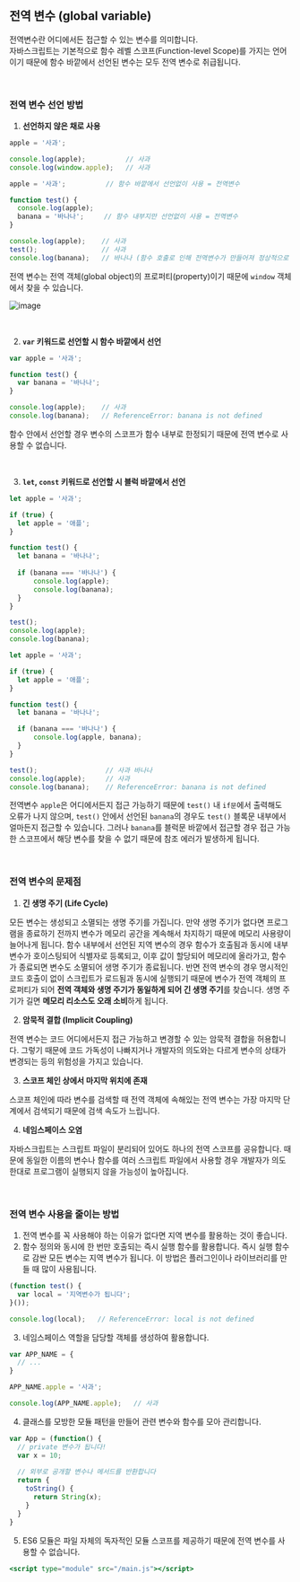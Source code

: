 ## 전역 변수 (global variable)

전역변수란 어디에서든 접근할 수 있는 변수를 의미합니다.<br />
자바스크립트는 기본적으로 함수 레벨 스코프(Function-level Scope)를 가지는 언어이기 때문에 함수 바깥에서 선언된 변수는 모두 전역 변수로 취급됩니다.

<br />

### 전역 변수 선언 방법

1. **선언하지 않은 채로 사용**

```jsx
apple = '사과';

console.log(apple);          // 사과
console.log(window.apple);   // 사과
```

```jsx
apple = '사과';          // 함수 바깥에서 선언없이 사용 = 전역변수

function test() {
  console.log(apple);
  banana = '바나나';     // 함수 내부지만 선언없이 사용 = 전역변수
}

console.log(apple);    // 사과
test();                // 사과
console.log(banana);   // 바나나 (함수 호출로 인해 전역변수가 만들어져 정상적으로 출력!)
```

전역 변수는 전역 객체(global object)의 프로퍼티(property)이기 때문에 `window` 객체에서 찾을 수 있습니다.

![image](https://github.com/dev-junehee/front-interview-questions-archive/assets/116873887/89fd199f-13bc-44f7-8e1c-8d20867c8dbd)


<br />

2. **`var` 키워드로 선언할 시 함수 바깥에서 선언**

```jsx
var apple = '사과';

function test() {
  var banana = '바나나';
}

console.log(apple);    // 사과
console.log(banana);   // ReferenceError: banana is not defined
```

함수 안에서 선언할 경우 변수의 스코프가 함수 내부로 한정되기 때문에 전역 변수로 사용할 수 없습니다.

<br />

3. **`let`, `const` 키워드로 선언할 시 블럭 바깥에서 선언**

```jsx
let apple = '사과';

if (true) {
  let apple = '애플';
}

function test() {
  let banana = '바나나';
  
  if (banana === '바나나') {
      console.log(apple);
      console.log(banana);
  }
}

test();
console.log(apple);
console.log(banana);
```

```jsx
let apple = '사과';

if (true) {
  let apple = '애플';
}

function test() {
  let banana = '바나나';

  if (banana === '바나나') {
      console.log(apple, banana);
  }
}

test();                 // 사과 바나나
console.log(apple);     // 사과
console.log(banana);    // ReferenceError: banana is not defined
```
    
전역변수 `apple`은 어디에서든지 접근 가능하기 때문에 `test()` 내 `if문`에서 출력해도 오류가 나지 않으며, `test()` 안에서 선언된 `banana`의 경우도 `test()` 블록문 내부에서 얼마든지 접근할 수 있습니다. 그러나 `banana`를 블럭문 바깥에서 접근할 경우 접근 가능한 스코프에서 해당 변수를 찾을 수 없기 때문에 참조 에러가 발생하게 됩니다.
    
<br />

### 전역 변수의 문제점

1. **긴 생명 주기 (Life Cycle)**

모든 변수는 생성되고 소멸되는 생명 주기를 가집니다. 만약 생명 주기가 없다면 프로그램을 종료하기 전까지 변수가 메모리 공간을 계속해서 차지하기 때문에 메모리 사용량이 늘어나게 됩니다. 함수 내부에서 선언된 지역 변수의 경우 함수가 호출됨과 동시에 내부 변수가 호이스팅되어 식별자로 등록되고, 이후 값이 할당되어 메모리에 올라가고, 함수가 종료되면 변수도 소멸되어 생명 주기가 종료됩니다. 반면 전역 변수의 경우 명시적인 코드 호출이 없이 스크립트가 로드됨과 동시에 실행되기 때문에 변수가 전역 객체의 프로퍼티가 되어 **전역 객체와 생명 주기가 동일하게 되어 긴 생명 주기**를 찾습니다. 생명 주기가 길면 **메모리 리소스도 오래 소비**하게 됩니다.

2. **암묵적 결합 (Implicit Coupling)**

전역 변수는 코드 어디에서든지 접근 가능하고 변경할 수 있는 암묵적 결합을 허용합니다. 그렇기 때문에 코드 가독성이 나빠지거나 개발자의 의도와는 다르게 변수의 상태가 변경되는 등의 위험성을 가지고 있습니다.

3. **스코프 체인 상에서 마지막 위치에 존재**

스코프 체인에 따라 변수를 검색할 때 전역 객체에 속해있는 전역 변수는 가장 마지막 단계에서 검색되기 때문에 검색 속도가 느립니다.

4. **네임스페이스 오염**

자바스크립트는 스크립트 파일이 분리되어 있어도 하나의 전역 스코프를 공유합니다. 때문에 동일한 이름의 변수나 함수를 여러 스크립트 파일에서 사용할 경우 개발자가 의도한대로 프로그램이 실행되지 않을 가능성이 높아집니다.

<br />

### 전역 변수 사용을 줄이는 방법

1. 전역 변수를 꼭 사용해야 하는 이유가 없다면 지역 변수를 활용하는 것이 좋습니다.
2. 함수 정의와 동시에 한 번만 호출되는 즉시 실행 함수를 활용합니다. 즉시 실행 함수로 감싼 모든 변수는 지역 변수가 됩니다. 이 방법은 플러그인이나 라이브러리를 만들 때 많이 사용됩니다.

```jsx
(function test() {
  var local = '지역변수가 됩니다';
}());

console.log(local);   // ReferenceError: local is not defined
```

3. 네임스페이스 역할을 담당할 객체를 생성하여 활용합니다.

```jsx
var APP_NAME = {
  // ...
}

APP_NAME.apple = '사과';

console.log(APP_NAME.apple);   // 사과
```

4. 클래스를 모방한 모듈 패턴을 만들어 관련 변수와 함수를 모아 관리합니다.

```jsx
var App = (function() {
  // private 변수가 됩니다!
  var x = 10;
  
  // 외부로 공개할 변수나 메서드를 반환합니다
  return {
    toString() {
      return String(x);
    }
  }
}
```

5. ES6 모듈은 파일 자체의 독자적인 모듈 스코프를 제공하기 때문에 전역 변수를 사용할 수 없습니다.

```jsx
<script type="module" src="/main.js"></script>
```
